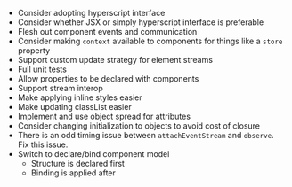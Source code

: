 * Consider adopting hyperscript interface
* Consider whether JSX or simply hyperscript interface is preferable
* Flesh out component events and communication
* Consider making `context` available to components for things like a `store` property
* Support custom update strategy for element streams
* Full unit tests
* Allow properties to be declared with components
* Support stream interop
* Make applying inline styles easier
* Make updating classList easier
* Implement and use object spread for attributes
* Consider changing initialization to objects to avoid cost of closure
* There is an odd timing issue between `attachEventStream` and `observe`. Fix this issue.
* Switch to declare/bind component model
    * Structure is declared first
    * Binding is applied after

